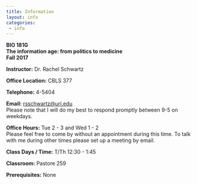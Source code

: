 ```yaml
---
title: Information
layout: info
categories:
 - info
---
```


**BIO 181G**  
**The information age: from politics to medicine**  
**Fall 2017**

**Instructor:** Dr. Rachel Schwartz

**Office Location:** CBLS 377

**Telephone:**  4-5404

**Email:** rsschwartz@uri.edu  
Please note that I will do my best to respond promptly between 9-5 on weekdays.

**Office Hours:**  Tue 2 - 3 and Wed 1 - 2  
Please feel free to come by without an appointment during this time. To talk with me during other times please set up a meeting by email.

**Class Days / Time:**  T/Th 12:30 - 1:45

**Classroom:**  Pastore 259

**Prerequisites:** None
